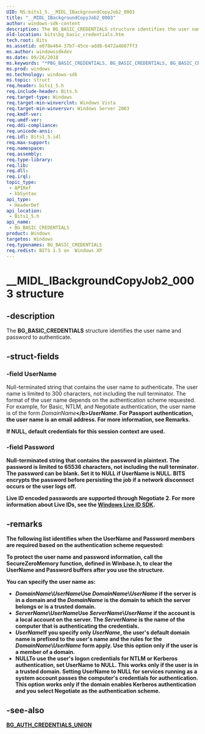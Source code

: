 ```yaml
---
UID: NS:bits1_5.__MIDL_IBackgroundCopyJob2_0003
title: "__MIDL_IBackgroundCopyJob2_0003"
author: windows-sdk-content
description: The BG_BASIC_CREDENTIALS structure identifies the user name and password to authenticate.
old-location: bits\bg_basic_credentials.htm
tech.root: Bits
ms.assetid: e078e464-37b7-45ce-add8-6472a4607ff3
ms.author: windowssdkdev
ms.date: 09/26/2018
ms.keywords: "*PBG_BASIC_CREDENTIALS, BG_BASIC_CREDENTIALS, BG_BASIC_CREDENTIALS structure [BITS], __MIDL_IBackgroundCopyJob2_0003, _drz_bg_basic_credentials, bits.bg_basic_credentials, bits1_5/BG_BASIC_CREDENTIALS"
ms.prod: windows
ms.technology: windows-sdk
ms.topic: struct
req.header: bits1_5.h
req.include-header: Bits.h
req.target-type: Windows
req.target-min-winverclnt: Windows Vista
req.target-min-winversvr: Windows Server 2003
req.kmdf-ver: 
req.umdf-ver: 
req.ddi-compliance: 
req.unicode-ansi: 
req.idl: Bits1_5.idl
req.max-support: 
req.namespace: 
req.assembly: 
req.type-library: 
req.lib: 
req.dll: 
req.irql: 
topic_type:
 - APIRef
 - kbSyntax
api_type:
 - HeaderDef
api_location:
 - Bits1_5.h
api_name:
 - BG_BASIC_CREDENTIALS
product: Windows
targetos: Windows
req.typenames: BG_BASIC_CREDENTIALS
req.redist: BITS 1.5 on  Windows XP
---
```


# __MIDL_IBackgroundCopyJob2_0003 structure


## -description


The 
<b>BG_BASIC_CREDENTIALS</b> structure identifies the user name and password to authenticate.


## -struct-fields




### -field UserName

Null-terminated string that contains the user name to authenticate. The user name is limited to 300 characters, not including the null terminator. The format of the user name depends on the authentication scheme requested. For example, for Basic, NTLM, and Negotiate authentication, the user name is of the form <i>DomainName</i><b>\</b><i>UserName</i>. For Passport authentication, the user name is an email address. For more information, see Remarks.

If <b>NULL</b>, default credentials for this session context are used.


### -field Password

Null-terminated string that contains the password in plaintext. The password is limited to 65536 characters, not including the null terminator. The password can be blank. Set it to <b>NULL</b> if <b>UserName</b> is <b>NULL</b>. BITS encrypts the password before persisting the job if a network disconnect occurs or the user logs off.

Live ID encoded passwords are supported through Negotiate 2. For more information about Live IDs, see the <a href="http://go.microsoft.com/fwlink/p/?linkid=147129">Windows Live ID SDK</a>.   


## -remarks



The following list identifies when the <b>UserName</b> and <b>Password</b> members are required based on the authentication scheme requested:



To protect the user name and password information, call the <b>SecureZeroMemory</b> function, defined in Winbase.h, to clear the <b>UserName</b> and <b>Password</b> buffers after you use the structure.

You can specify the user name as:

<ul>
<li><i>DomainName</i><b>\</b><i>UserName</i>Use <i>DomainName</i><b>\</b><i>UserName</i> if the server is in a domain and the <i>DomainName</i> is the domain to which the server belongs or is a trusted domain.

</li>
<li><i>ServerName</i><b>\</b><i>UserName</i>Use <i>ServerName</i><b>\</b><i>UserName</i> if the account is a local account on the server. The <i>ServerName</i> is the name of the computer that is authenticating the credentials.

</li>
<li><i>UserName</i>If you specify only <i>UserName</i>, the user's default domain name is prefixed to the user's name and the rules for the <i>DomainName</i><b>\</b><i>UserName</i> form apply.  Use this option only if the user is a member of a domain.

</li>
<li><b>NULL</b>To use the user's logon credentials for NTLM or Kerberos authentication, set <b>UserName</b> to <b>NULL</b>. This works only if the user is in a trusted domain. Setting <b>UserName</b> to <b>NULL</b> for services running as a system account passes the computer's credentials for authentication. This option works only if the domain enables Kerberos authentication and you select Negotiate as the authentication scheme.

</li>
</ul>



## -see-also




<a href="https://msdn.microsoft.com/c16c616c-f4cb-483d-8a15-6ff9d45762ae">BG_AUTH_CREDENTIALS_UNION</a>
 

 


